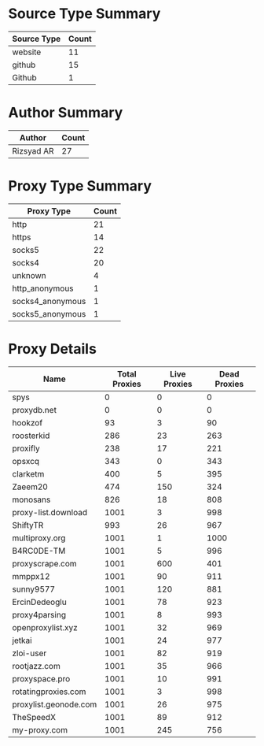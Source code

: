 # Source Type Summary

| Source Type | Count |
|-------------|-------|
| website | 11 |
| github | 15 |
| Github | 1 |


# Author Summary

| Author | Count |
|--------|-------|
| Rizsyad AR | 27 |


# Proxy Type Summary

| Proxy Type | Count |
|------------|-------|
| http | 21 |
| https | 14 |
| socks5 | 22 |
| socks4 | 20 |
| unknown | 4 |
| http_anonymous | 1 |
| socks4_anonymous | 1 |
| socks5_anonymous | 1 |


# Proxy Details

| Name | Total Proxies | Live Proxies | Dead Proxies |
|------|---------------|--------------|---------------|
| spys | 0 | 0 | 0 |
| proxydb.net | 0 | 0 | 0 |
| hookzof | 93 | 3 | 90 |
| roosterkid | 286 | 23 | 263 |
| proxifly | 238 | 17 | 221 |
| opsxcq | 343 | 0 | 343 |
| clarketm | 400 | 5 | 395 |
| Zaeem20 | 474 | 150 | 324 |
| monosans | 826 | 18 | 808 |
| proxy-list.download | 1001 | 3 | 998 |
| ShiftyTR | 993 | 26 | 967 |
| multiproxy.org | 1001 | 1 | 1000 |
| B4RC0DE-TM | 1001 | 5 | 996 |
| proxyscrape.com | 1001 | 600 | 401 |
| mmppx12 | 1001 | 90 | 911 |
| sunny9577 | 1001 | 120 | 881 |
| ErcinDedeoglu | 1001 | 78 | 923 |
| proxy4parsing | 1001 | 8 | 993 |
| openproxylist.xyz | 1001 | 32 | 969 |
| jetkai | 1001 | 24 | 977 |
| zloi-user | 1001 | 82 | 919 |
| rootjazz.com | 1001 | 35 | 966 |
| proxyspace.pro | 1001 | 10 | 991 |
| rotatingproxies.com | 1001 | 3 | 998 |
| proxylist.geonode.com | 1001 | 26 | 975 |
| TheSpeedX | 1001 | 89 | 912 |
| my-proxy.com | 1001 | 245 | 756 |
